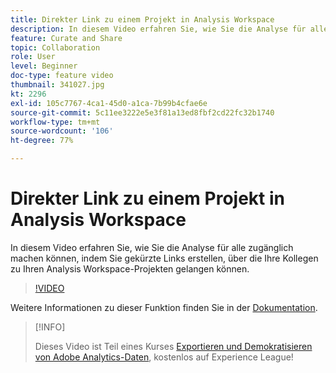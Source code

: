 ```yaml
---
title: Direkter Link zu einem Projekt in Analysis Workspace
description: In diesem Video erfahren Sie, wie Sie die Analyse für alle zugänglich machen können, indem Sie gekürzte Links erstellen, über die Ihre Kollegen zu Ihren Analysis Workspace-Projekten gelangen können.
feature: Curate and Share
topic: Collaboration
role: User
level: Beginner
doc-type: feature video
thumbnail: 341027.jpg
kt: 2296
exl-id: 105c7767-4ca1-45d0-a1ca-7b99b4cfae6e
source-git-commit: 5c11ee3222e5e3f81a13ed8fbf2cd22fc32b1740
workflow-type: tm+mt
source-wordcount: '106'
ht-degree: 77%

---
```


# Direkter Link zu einem Projekt in Analysis Workspace

In diesem Video erfahren Sie, wie Sie die Analyse für alle zugänglich machen können, indem Sie gekürzte Links erstellen, über die Ihre Kollegen zu Ihren Analysis Workspace-Projekten gelangen können.

>[!VIDEO](https://video.tv.adobe.com/v/341027/?quality=12&learn=on)

Weitere Informationen zu dieser Funktion finden Sie in der [Dokumentation](https://experienceleague.adobe.com/docs/analytics/analyze/analysis-workspace/curate-share/shareable-links.html?lang=de).

>[!INFO]
>
> Dieses Video ist Teil eines Kurses [Exportieren und Demokratisieren von Adobe Analytics-Daten](https://experienceleague.adobe.com/?recommended=Analytics-A-1-2022.1.democratizing), kostenlos auf Experience League!